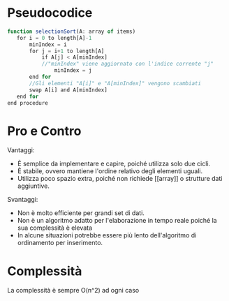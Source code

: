 # Pseudocodice

```js
function selectionSort(A: array of items)
   for i = 0 to length[A]-1
       minIndex = i 
       for j = i+1 to length[A] 
           if A[j] < A[minIndex] 
           //"minIndex" viene aggiornato con l'indice corrente "j"
               minIndex = j  
       end for
       //Gli elementi "A[i]" e "A[minIndex]" vengono scambiati 
       swap A[i] and A[minIndex] 
   end for
end procedure
```

# Pro e Contro

Vantaggi:

-   È semplice da implementare e capire, poiché utilizza solo due cicli.
-   È stabile, ovvero mantiene l'ordine relativo degli elementi uguali.
-   Utilizza poco spazio extra, poiché non richiede [[array]] o strutture dati aggiuntive.

Svantaggi:

-   Non è molto efficiente per grandi set di dati.
-   Non è un algoritmo adatto per l'elaborazione in tempo reale poiché la sua complessità è elevata
-   In alcune situazioni potrebbe essere più lento dell'algoritmo di ordinamento per inserimento.

# Complessità

La complessità è sempre O(n^2) ad ogni caso